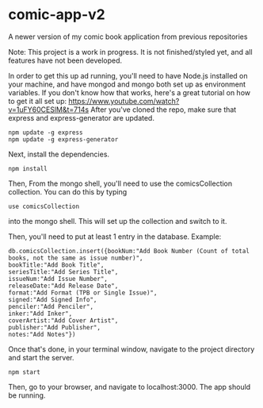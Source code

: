 # comic-app-v2
A newer version of my comic book application from previous repositories

Note: This project is a work in progress. It is not finished/styled yet, and all features have not been developed.

In order to get this up ad running, you'll need to have Node.js installed on your machine,
and have mongod and mongo both set up as environment variables.
If you don't know how that works, here's a great tutorial on how to get it all set up: https://www.youtube.com/watch?v=1uFY60CESlM&t=714s
After you've cloned the repo, make sure that express and express-generator are updated.
```
npm update -g express
npm update -g express-generator
```
Next, install the dependencies.
```
npm install
```
Then, From the mongo shell, you'll need to use the comicsCollection collection. You can do this by typing 
```
use comicsCollection
```
into the mongo shell. This will set up the collection and switch to it.

Then, you'll need to put at least 1 entry in the database.
Example:
```
db.comicsCollection.insert({bookNum:"Add Book Number (Count of total books, not the same as issue number)", 
bookTitle:"Add Book Title", 
seriesTitle:"Add Series Title", 
issueNum:"Add Issue Number", 
releaseDate:"Add Release Date", 
format:"Add Format (TPB or Single Issue)", 
signed:"Add Signed Info", 
penciler:"Add Penciler", 
inker:"Add Inker", 
coverArtist:"Add Cover Artist", 
publisher:"Add Publisher", 
notes:"Add Notes"})
```
Once that's done, in your terminal window, navigate to the project directory and start the server.
```
npm start
```
Then, go to your browser, and navigate to localhost:3000. The app should be running.
